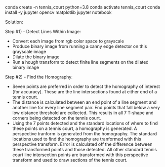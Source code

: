 conda create -n tennis_court python=3.8
conda activate tennis_court
conda install -y jupyter opencv matplotlib
jupyter notebook

Solution:

Step #1) - Detect Lines Within Image:
- Convert each image from rgb color space to grayscale
- Produce binary image from running a canny edge detector on this grayscale image
- Dilate the binary image
- Run a hough transform to detect finite line segments on the dilated binary image

Step #2) - Find the Homography:
- Seven points are preferred in order to detect the homography of interest (for accuracy). These are the line intersections found at either end of a tennis court.
- The distance is calculated between an end point of a line segment and another line for every line segment pair. End points that fall below a very low distance threshold are collected. This results in all 7 T-shape and corners being detected on the tennis court.
- Using the 7 points detected and the standard locations of where to find these points on a tennis court, a homography is generated. A perspective tranform is generated from the homography. The standard locations used to find the homography are tranformed with this perspective transform. Error is calculated off the difference between these transformed points and those detected. All other standard tennis court line intersection points are transformed with this perspective transform and used to draw sections of the tennis court.